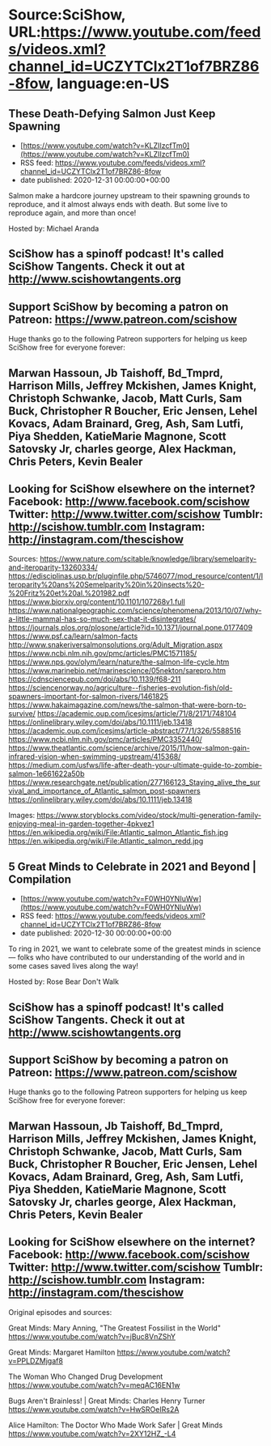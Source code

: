 # Source:SciShow, URL:https://www.youtube.com/feeds/videos.xml?channel_id=UCZYTClx2T1of7BRZ86-8fow, language:en-US

## These Death-Defying Salmon Just Keep Spawning
 - [https://www.youtube.com/watch?v=KLZIIzcfTm0](https://www.youtube.com/watch?v=KLZIIzcfTm0)
 - RSS feed: https://www.youtube.com/feeds/videos.xml?channel_id=UCZYTClx2T1of7BRZ86-8fow
 - date published: 2020-12-31 00:00:00+00:00

Salmon make a hardcore journey upstream to their spawning grounds to reproduce, and it almost always ends with death. But some live to reproduce again, and more than once! 

Hosted by: Michael Aranda

SciShow has a spinoff podcast! It's called SciShow Tangents. Check it out at http://www.scishowtangents.org
----------
Support SciShow by becoming a patron on Patreon: https://www.patreon.com/scishow
----------
Huge thanks go to the following Patreon supporters for helping us keep SciShow free for everyone forever:

Marwan Hassoun, Jb Taishoff, Bd_Tmprd, Harrison Mills, Jeffrey Mckishen, James Knight, Christoph Schwanke, Jacob, Matt Curls, Sam Buck, Christopher R Boucher, Eric Jensen, Lehel Kovacs, Adam Brainard, Greg, Ash, Sam Lutfi, Piya Shedden, KatieMarie Magnone, Scott Satovsky Jr, charles george, Alex Hackman, Chris Peters, Kevin Bealer
----------
Looking for SciShow elsewhere on the internet?
Facebook: http://www.facebook.com/scishow
Twitter: http://www.twitter.com/scishow
Tumblr: http://scishow.tumblr.com
Instagram: http://instagram.com/thescishow
----------
Sources:
https://www.nature.com/scitable/knowledge/library/semelparity-and-iteroparity-13260334/
https://edisciplinas.usp.br/pluginfile.php/5746077/mod_resource/content/1/Iteroparity%20ans%20Semelparity%20in%20insects%20-%20Fritz%20et%20al.%201982.pdf
https://www.biorxiv.org/content/10.1101/107268v1.full
https://www.nationalgeographic.com/science/phenomena/2013/10/07/why-a-little-mammal-has-so-much-sex-that-it-disintegrates/
https://journals.plos.org/plosone/article?id=10.1371/journal.pone.0177409
https://www.psf.ca/learn/salmon-facts
http://www.snakeriversalmonsolutions.org/Adult_Migration.aspx
https://www.ncbi.nlm.nih.gov/pmc/articles/PMC1571185/
https://www.nps.gov/olym/learn/nature/the-salmon-life-cycle.htm
https://www.marinebio.net/marinescience/05nekton/sarepro.htm
https://cdnsciencepub.com/doi/abs/10.1139/f68-211
https://sciencenorway.no/agriculture--fisheries-evolution-fish/old-spawners-important-for-salmon-rivers/1461825
https://www.hakaimagazine.com/news/the-salmon-that-were-born-to-survive/
https://academic.oup.com/icesjms/article/71/8/2171/748104
https://onlinelibrary.wiley.com/doi/abs/10.1111/jeb.13418
https://academic.oup.com/icesjms/article-abstract/77/1/326/5588516
https://www.ncbi.nlm.nih.gov/pmc/articles/PMC3352440/
https://www.theatlantic.com/science/archive/2015/11/how-salmon-gain-infrared-vision-when-swimming-upstream/415368/
https://medium.com/usfws/life-after-death-your-ultimate-guide-to-zombie-salmon-1e661622a50b
https://www.researchgate.net/publication/277166123_Staying_alive_the_survival_and_importance_of_Atlantic_salmon_post-spawners 
https://onlinelibrary.wiley.com/doi/abs/10.1111/jeb.13418 

Images:
https://www.storyblocks.com/video/stock/multi-generation-family-enjoying-meal-in-garden-together-4pkvez1
https://en.wikipedia.org/wiki/File:Atlantic_salmon_Atlantic_fish.jpg
https://en.wikipedia.org/wiki/File:Atlantic_salmon_redd.jpg

## 5 Great Minds to Celebrate in 2021 and Beyond | Compilation
 - [https://www.youtube.com/watch?v=F0WH0YNIuWw](https://www.youtube.com/watch?v=F0WH0YNIuWw)
 - RSS feed: https://www.youtube.com/feeds/videos.xml?channel_id=UCZYTClx2T1of7BRZ86-8fow
 - date published: 2020-12-30 00:00:00+00:00

To ring in 2021, we want to celebrate some of the greatest minds in science — folks who have contributed to our understanding of the world and in some cases saved lives along the way!

Hosted by: Rose Bear Don't Walk

SciShow has a spinoff podcast! It's called SciShow Tangents. Check it out at http://www.scishowtangents.org
----------
Support SciShow by becoming a patron on Patreon: https://www.patreon.com/scishow
----------
Huge thanks go to the following Patreon supporters for helping us keep SciShow free for everyone forever:

Marwan Hassoun, Jb Taishoff, Bd_Tmprd, Harrison Mills, Jeffrey Mckishen, James Knight, Christoph Schwanke, Jacob, Matt Curls, Sam Buck, Christopher R Boucher, Eric Jensen, Lehel Kovacs, Adam Brainard, Greg, Ash, Sam Lutfi, Piya Shedden, KatieMarie Magnone, Scott Satovsky Jr, charles george, Alex Hackman, Chris Peters, Kevin Bealer
----------
Looking for SciShow elsewhere on the internet?
Facebook: http://www.facebook.com/scishow
Twitter: http://www.twitter.com/scishow
Tumblr: http://scishow.tumblr.com
Instagram: http://instagram.com/thescishow
----------
Original episodes and sources:

Great Minds: Mary Anning, "The Greatest Fossilist in the World" 
https://www.youtube.com/watch?v=jBuc8VnZShY

Great Minds: Margaret Hamilton 
https://www.youtube.com/watch?v=PPLDZMjgaf8

The Woman Who Changed Drug Development 
https://www.youtube.com/watch?v=meqAC16EN1w

Bugs Aren't Brainless! | Great Minds: Charles Henry Turner
https://www.youtube.com/watch?v=HwSROeIRs2A

Alice Hamilton: The Doctor Who Made Work Safer | Great Minds
https://www.youtube.com/watch?v=2XY12HZ_-L4

